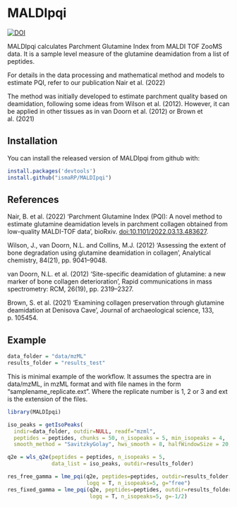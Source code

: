 
<!-- README.md is generated from README.Rmd. Please edit that file -->

# MALDIpqi

<!-- badges: start -->

[![DOI](https://zenodo.org/badge/436219305.svg)](https://zenodo.org/badge/latestdoi/436219305)
<!-- badges: end -->

MALDIpqi calculates Parchment Glutamine Index from MALDI TOF ZooMS data.
It is a sample level measure of the glutamine deamidation from a list of
peptides.

For details in the data processing and mathematical method and models to
estimate PQI, refer to our publication Nair et al. (2022)

The method was initially developed to estimate parchment quality based
on deamidation, following some ideas from Wilson et al. (2012). However,
it can be applied in other tissues as in van Doorn et al. (2012) or
Brown et al. (2021)

## Installation

You can install the released version of MALDIpqi from github with:

``` r
install.packages('devtools')
install.github("ismaRP/MALDIpqi")
```

## References

Nair, B. et al. (2022) ‘Parchment Glutamine Index (PQI): A novel method
to estimate glutamine deamidation levels in parchment collagen obtained
from low-quality MALDI-TOF data’, bioRxiv.
<doi:10.1101/2022.03.13.483627>.

Wilson, J., van Doorn, N.L. and Collins, M.J. (2012) ‘Assessing the
extent of bone degradation using glutamine deamidation in collagen’,
Analytical chemistry, 84(21), pp. 9041–9048.

van Doorn, N.L. et al. (2012) ‘Site-specific deamidation of glutamine: a
new marker of bone collagen deterioration’, Rapid communications in mass
spectrometry: RCM, 26(19), pp. 2319–2327.

Brown, S. et al. (2021) ‘Examining collagen preservation through
glutamine deamidation at Denisova Cave’, Journal of archaeological
science, 133, p. 105454.

## Example

``` r
data_folder = "data/mzML"
results_folder = "results_test"
```

This is minimal example of the workflow. It assumes the spectra are in
data/mzML, in mzML format and with file names in the form
“samplename_replicate.ext”. Where the replicate number is 1, 2 or 3 and
ext is the extension of the files.

``` r
library(MALDIpqi)

iso_peaks = getIsoPeaks(
  indir=data_folder, outdir=NULL, readf="mzml",
  peptides = peptides, chunks = 50, n_isopeaks = 5, min_isopeaks = 4,
  smooth_method = "SavitzkyGolay", hws_smooth = 8, halfWindowSize = 20, SNR = 1.5)

q2e = wls_q2e(peptides = peptides, n_isopeaks = 5,
              data_list = iso_peaks, outdir=results_folder)

res_free_gamma = lme_pqi(q2e, peptides=peptides, outdir=results_folder,
                         logq = T, n_isopeaks=5, g="free")
res_fixed_gamma = lme_pqi(q2e, peptides=peptides, outdir=results_folder,
                          logq = T, n_isopeaks=5, g=-1/2)
```
